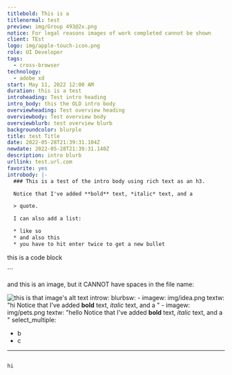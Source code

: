 ```yaml
---
titlebold: This is a
titlenormal: test
preview: img/Group 493@2x.png
notice: For legal reasons images of work completed cannot be shown
client: TEst
logo: img/apple-touch-icon.png
role: UI Developer
tags:
  - cross-browser
technology:
  - adobe xd
start: May 11, 2022 12:00 AM
duration: this is a test
introheading: Test intro heading
intro_body: this the OLD intro body
overviewheading: Test overview heading
overviewbody: Test overview body
overviewblurb: test overview blurb
backgroundcolor: blurple
title: test Title
date: 2022-05-28T21:39:31.104Z
newdate: 2022-05-28T21:39:31.140Z
description: intro blurb
urllink: test.url.com
favorite: yes
introbody: |-
  ### This is a test of the intro body using rich text as an h3.

  Notice that I've added **bold** text, *italic* text, and a 

  > quote.

  I can also add a list:

  * like so
  * and also this
  * you have to hit enter twice to get a new bullet

  ```
  <p>this is a code block</p>
  ```

  and this is an image, but it CANNOT have spaces in the file name:

  ![this is that image's alt text](img/ncdot-a11y2.png)
introw:
  blurbsw:
    - imagew: img/idea.png
      textw: "hi Notice that I've added **bold** text, *italic* text, and a "
    - imagew: img/pets.png
      textw: "hello Notice that I've added **bold** text, *italic* text, and a "
select_multiple:
  - b
  - c
---
```

hi